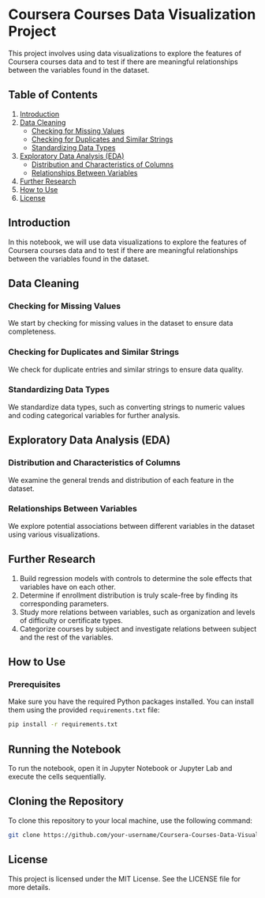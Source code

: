# Coursera Courses Data Visualization Project

This project involves using data visualizations to explore the features of Coursera courses data and to test if there are meaningful relationships between the variables found in the dataset.

## Table of Contents

1. [Introduction](#introduction)
2. [Data Cleaning](#data-cleaning)
   - [Checking for Missing Values](#checking-for-missing-values)
   - [Checking for Duplicates and Similar Strings](#checking-for-duplicates-and-similar-strings)
   - [Standardizing Data Types](#standardizing-data-types)
3. [Exploratory Data Analysis (EDA)](#exploratory-data-analysis-eda)
   - [Distribution and Characteristics of Columns](#distribution-and-characteristics-of-columns)
   - [Relationships Between Variables](#relationships-between-variables)
4. [Further Research](#further-research)
5. [How to Use](#how-to-use)
6. [License](#license)

## Introduction

In this notebook, we will use data visualizations to explore the features of Coursera courses data and to test if there are meaningful relationships between the variables found in the dataset.

## Data Cleaning

### Checking for Missing Values

We start by checking for missing values in the dataset to ensure data completeness.

### Checking for Duplicates and Similar Strings

We check for duplicate entries and similar strings to ensure data quality.

### Standardizing Data Types

We standardize data types, such as converting strings to numeric values and coding categorical variables for further analysis.

## Exploratory Data Analysis (EDA)

### Distribution and Characteristics of Columns

We examine the general trends and distribution of each feature in the dataset.

### Relationships Between Variables

We explore potential associations between different variables in the dataset using various visualizations.

## Further Research

1. Build regression models with controls to determine the sole effects that variables have on each other.
2. Determine if enrollment distribution is truly scale-free by finding its corresponding parameters.
3. Study more relations between variables, such as organization and levels of difficulty or certificate types.
4. Categorize courses by subject and investigate relations between subject and the rest of the variables.

## How to Use

### Prerequisites
Make sure you have the required Python packages installed. You can install them using the provided `requirements.txt` file:

```bash
pip install -r requirements.txt
```

## Running the Notebook

To run the notebook, open it in Jupyter Notebook or Jupyter Lab and execute the cells sequentially.

## Cloning the Repository

To clone this repository to your local machine, use the following command:

```bash
git clone https://github.com/your-username/Coursera-Courses-Data-Visualization.git
```

## License

This project is licensed under the MIT License. See the LICENSE file for more details.
